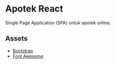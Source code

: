 # Apotek React
Single Page Application (SPA) untuk apotek online.

## Assets
- [Bootstrap](http://getbootstrap.com/)
- [Font Awesome](http://fontawesome.io/)
